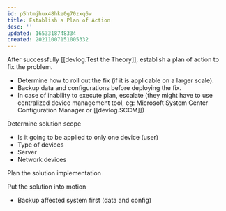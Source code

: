 ```yaml
---
id: p5htmjhux48hke0g70zxq6w
title: Establish a Plan of Action
desc: ''
updated: 1653318748334
created: 20211007151005332
---
```


After successfully [[devlog.Test the Theory]], establish a plan of action to fix the problem.

- Determine how to roll out the fix (if it is applicable on a larger scale).
- Backup data and configurations before deploying the fix.
- In case of inability to execute plan, escalate (they might have to use centralized device management tool, eg: Microsoft System Center Configuration Manager or [[devlog.SCCM]])

Determine solution scope

- Is it going to be applied to only one device (user)
- Type of devices
- Server
- Network devices

Plan the solution implementation

Put the solution into motion

- Backup affected system first (data and config)
